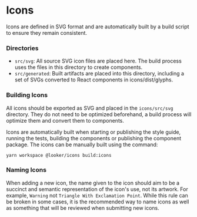 # Icons

Icons are defined in SVG format and are automatically built by a build script to ensure they remain consistent.

### Directories

- `src/svg`: All source SVG icon files are placed here. The build process uses the files in this directory to create components.
- `src/generated`: Built artifacts are placed into this directory, including a
  set of SVGs converted to React components in icons/dist/glyphs.

### Building Icons

All icons should be exported as SVG and placed in the `icons/src/svg` directory. They do not need to be optimized beforehand, a build process will optimize them and convert them to components.

Icons are automatically built when starting or publishing the style guide, running the tests, building the components or publishing the component package. The icons can be manually built using the command:

`yarn workspace @looker/icons build:icons`


### Naming Icons

When adding a new icon, the name given to the icon should aim to be a succinct and semantic representation of the icon's use, not its artwork. For example, `Warning` not `Triangle With Exclamation Point`. While this rule can be broken in some cases, it is the recommended way to name icons as well as something that will be reviewed when submitting new icons.
